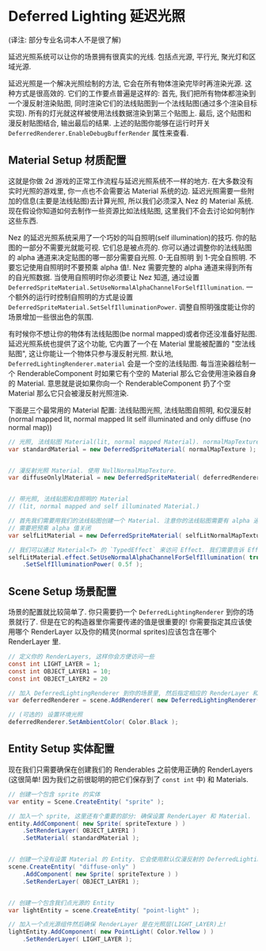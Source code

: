 Deferred Lighting 延迟光照
==========
(译注: 部分专业名词本人不是很了解)

延迟光照系统可以让你的场景拥有很真实的光线. 包括点光源, 平行光, 聚光灯和区域光源.

延迟光照是一个解决光照绘制的方法, 它会在所有物体渲染完毕时再渲染光源. 这种方式是很高效的. 它们的工作要点普遍是这样的: 首先, 我们把所有物体都渲染到一个漫反射渲染贴图, 同时渲染它们的法线贴图到一个法线贴图(通过多个渲染目标实现). 所有的灯光就这样被使用法线数据渲染到第三个贴图上. 最后, 这个贴图和漫反射贴图结合, 输出最后的结果. 上述的贴图你能够在运行时开关 `DeferredRenderer.EnableDebugBufferRender` 属性来查看.

## Material Setup 材质配置
这就是你做 2d 游戏的正常工作流程与延迟光照系统不一样的地方. 在大多数没有实时光照的游戏里, 你一点也不会需要沾 Material 系统的边. 延迟光照需要一些附加的信息(主要是法线贴图)去计算光照, 所以我们必须深入 Nez 的 Material 系统. 现在假设你知道如何去制作一些资源比如法线贴图, 这里我们不会去讨论如何制作这些东西.

Nez 的延迟光照系统采用了一个巧妙的叫自照明(self illumination)的技巧. 你的贴图的一部分不需要光就能可视. 它们总是被点亮的. 你可以通过调整你的法线贴图的 alpha 通道来决定贴图的哪一部分需要自光照. 0-无自照明 到 1-完全自照明. 不要忘记使用自照明时不要预乘 alpha 值!. Nez 需要完整的 alpha 通道来得到所有的自光照数据. 当使用自照明时你必须要让 Nez 知道, 通过设置 `DeferredSpriteMaterial.SetUseNormalAlphaChannelForSelfIllumination`. 一个额外的运行时控制自照明的方式是设置 `DeferredSpriteMaterial.SetSelfIlluminationPower`. 调整自照明强度能让你的场景增加一些很出色的氛围.

有时候你不想让你的物体有法线贴图(be normal mapped)或者你还没准备好贴图. 延迟光照系统也提供了这个功能, 它内置了一个在 Material 里能被配置的 "空法线贴图", 这让你能让一个物体只参与漫反射光照. 默认地, `DeferredLightingRenderer.material` 会是一个空的法线贴图. 每当渲染器绘制一个 RenderableComponent 时如果它有个空的 Material 那么它会使用渲染器自身的 Material. 意思就是说如果你向一个 RenderableComponent 扔了个空 Material 那么它只会被漫反射光照渲染.

下面是三个最常用的 Material 配置: 法线贴图光照, 法线贴图自照明, 和仅漫反射(normal mapped lit, normal mapped lit self illuminated and only diffuse (no normal map))

```cs
// 光照, 法线贴图 Material(lit, normal mapped Material). normalMapTexture 是你法线贴图 Texture2D 类型的引用
var standardMaterial = new DeferredSpriteMaterial( normalMapTexture );


// 漫反射光照 Material. 使用 NullNormalMapTexture.
var diffuseOnlylMaterial = new DeferredSpriteMaterial( deferredRenderer.NullNormalMapTexture );


// 带光照, 法线贴图和自照明的 Material
// (lit, normal mapped and self illuminated Material.)

// 首先我们需要用我们的法线贴图创建一个 Material. 注意你的法线贴图需要有 alpha 通道给自照明使用
// 需要把预乘 alpha 值关闭
var selfLitMaterial = new DeferredSpriteMaterial( selfLitNormalMapTexture );

// 我们可以通过 Material<T> 的 `TypedEffect` 来访问 Effect. 我们需要告诉 Effect 我们需要自照明并且可选的调整它的强度
selfLitMaterial.effect.SetUseNormalAlphaChannelForSelfIllumination( true )
	.SetSelfIlluminationPower( 0.5f );
```

## Scene Setup 场景配置
场景的配置就比较简单了. 你只需要扔一个 `DeferredLightingRenderer` 到你的场景就行了. 但是在它的构造器里你需要传递的值是很重要的! 你需要指定其应该使用哪个 RenderLayer 以及你的精灵(normal sprites)应该包含在哪个 RenderLayer 里.

```cs
// 定义你的 RenderLayers, 这样你会方便访问一些
const int LIGHT_LAYER = 1;
const int OBJECT_LAYER1 = 10;
const int OBJECT_LAYER2 = 20

// 加入 DeferredLightingRenderer 到你的场景里, 然后指定相应的 RenderLayer 和一堆你希望渲染到的 RenderLayers
var deferredRenderer = scene.AddRenderer( new DeferredLightingRenderer( 0, LIGHT_LAYER, OBJECT_LAYER1, OBJECT_LAYER2 ) );

// (可选的) 设置环境光照
deferredRenderer.SetAmbientColor( Color.Black );
```

## Entity Setup 实体配置
现在我们只需要确保在创建我们的 Renderables 之前使用正确的 RenderLayers (这很简单! 因为我们之前很聪明的把它们保存到了 `const int` 中) 和 Materials.

```cs
// 创建一个包含 sprite 的实体
var entity = Scene.CreateEntity( "sprite" );

// 加入一个 sprite, 这里还有个重要的部分: 确保设置 RenderLayer 和 Material.
entity.AddComponent( new Sprite( spriteTexture ) )
	.SetRenderLayer( OBJECT_LAYER1 )
	.SetMaterial( standardMaterial );


// 创建一个没有设置 Material 的 Entity. 它会使用默认仅漫反射的 DeferredLightingRenderer.Material
scene.CreateEntity( "diffuse-only" )
	.AddComponent( new Sprite( spriteTexture ) )
	.SetRenderLayer( OBJECT_LAYER1 );


// 创建一个包含我们点光源的 Entity
var lightEntity = scene.CreateEntity( "point-light" );

// 加入一个点光源组件然后确保 RenderLayer 是在光照层(LIGHT_LAYER)上!
lightEntity.AddComponent( new PointLight( Color.Yellow ) )
	.SetRenderLayer( LIGHT_LAYER );
```


